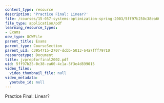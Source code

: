 ```yaml
---
content_type: resource
description: 'Practice Final: Linear?'
file: /courses/15-057-systems-optimization-spring-2003/5ff97b250c38ea604c1a5f3e4d899015_jvprepforfinal2002.pdf
file_type: application/pdf
learning_resource_types:
- Exams
ocw_type: OCWFile
parent_title: Exams
parent_type: CourseSection
parent_uid: c395471b-2707-dcbb-5013-64a7fff79710
resourcetype: Document
title: jvprepforfinal2002.pdf
uid: 5ff97b25-0c38-ea60-4c1a-5f3e4d899015
video_files:
  video_thumbnail_file: null
video_metadata:
  youtube_id: null
---
```

Practice Final: Linear?

